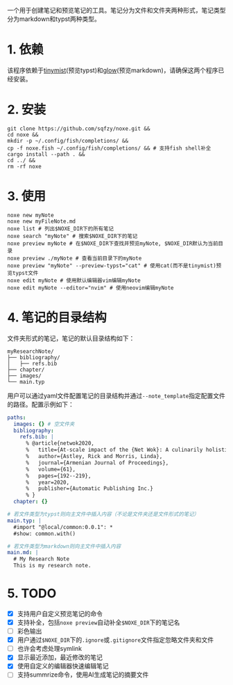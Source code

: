 一个用于创建笔记和预览笔记的工具。笔记分为文件和文件夹两种形式，笔记类型分为markdown和typst两种类型。

# 1. 依赖

该程序依赖于[tinymist](https://github.com/Myriad-Dreamin/tinymist)(预览typst)和[glow](https://github.com/charmbracelet/glow)(预览markdown)，请确保这两个程序已经安装。

# 2. 安装
  
```shell
git clone https://github.com/sqfzy/noxe.git &&
cd noxe &&
mkdir -p ~/.config/fish/completions/ &&
cp -f noxe.fish ~/.config/fish/completions/ && # 支持fish shell补全
cargo install --path . &&
cd ../ &&
rm -rf noxe
```

# 3. 使用

```shell
noxe new myNote
noxe new myFileNote.md
noxe list # 列出$NOXE_DIR下的所有笔记
noxe search "myNote" # 搜索$NOXE_DIR下的笔记
noxe preview myNote # 在$NOXE_DIR下查找并预览myNote, $NOXE_DIR默认为当前目录
noxe preview ./myNote # 查看当前目录下的myNote
noxe preview "myNote" --preview-typst="cat" # 使用cat(而不是tinymist)预览typst文件
noxe edit myNote # 使用默认编辑器vim编辑myNote
noxe edit myNote --editor="nvim" # 使用neovim编辑myNote
```

# 4. 笔记的目录结构

文件夹形式的笔记，笔记的默认目录结构如下：

```
myResearchNote/
├── bibliography/
│   ├── refs.bib
├── chapter/
├── images/
└── main.typ
```

用户可以通过yaml文件配置笔记的目录结构并通过`--note_template`指定配置文件的路径。配置示例如下：

```yaml
paths:
  images: {} # 空文件夹
  bibliography:
    refs.bib: |
      % @article{netwok2020,
      %   title={At-scale impact of the {Net Wok}: A culinarily holistic investigation of distributed dumplings},
      %   author={Astley, Rick and Morris, Linda},
      %   journal={Armenian Journal of Proceedings},
      %   volume={61},
      %   pages={192--219},
      %   year=2020,
      %   publisher={Automatic Publishing Inc.}
      % }
  chapter: {}

# 若文件类型为typst则向主文件中插入内容（不论是文件夹还是文件形式的笔记）
main.typ: |
  #import "@local/common:0.0.1": *
  #show: common.with()

# 若文件类型为markdown则向主文件中插入内容
main.md: |
  # My Research Note
  This is my research note.

```

# 5. TODO

- [x] 支持用户自定义预览笔记的命令
- [x] 支持补全，包括`noxe preview`自动补全`$NOXE_DIR`下的笔记名
- [ ] 彩色输出
- [x] 用户通过`$NOXE_DIR`下的`.ignore`或`.gitignore`文件指定忽略文件夹和文件
- [ ] 也许会考虑处理symlink
- [x] 显示最近添加，最近修改的笔记
- [x] 使用自定义的编辑器快速编辑笔记
- [ ] 支持summrize命令，使用AI生成笔记的摘要文件
